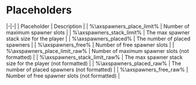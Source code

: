 # Placeholders

|-|-|
| Placeholder | Description |
| %\axspawners_place_limit% | Number of maximum spawner slots |
| %\axspawners_stack_limit% | The max spawner stack size for the player |
| %\axspawners_placed% | The number of placed spawners |
| %\axspawners_free% | Number of free spawner slots |
| %\axspawners_place_limit_raw% | Number of maximum spawner slots (not formatted) |
| %\axspawners_stack_limit_raw% | The max spawner stack size for the player (not formatted) |
| %\axspawners_placed_raw% | The number of placed spawners (not formatted) |
| %\axspawners_free_raw% | Number of free spawner slots (not formatted) |
